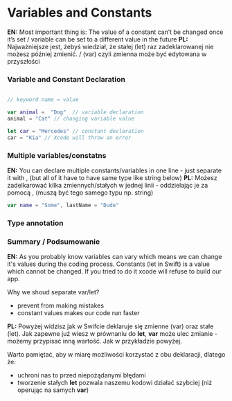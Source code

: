 # Variables and Constants

**EN:** Most important thing is: The value of a constant can’t be changed once it’s set / variable can be set to a different value in the future
**PL:** Najważniejsze jest, żebyś wiedział, że stałej (let) raz zadeklarowanej nie możesz później zmienić. / (var) czyli zmienna może być edytowana w przyszłości


### Variable and Constant Declaration

```swift

// keyword name = value 

var animal =  "Dog"  // variable declaration
animal = "Cat" // changing variable value

let car = "Mercedes" // constant declaration
car = "Kia" // Xcode will throw an error
```

### Multiple variables/constatns

**EN:** You can declare multiple constants/variables in one line - just separate it with , (but all of it have to have same type like string below)
**PL:** Możesz zadelkarować kilka zmiennych/stałych w jednej linii - oddzielając je za pomocą , (muszą być tego samego typu np. string)

```swift 
var name = "Some", lastName = "Dude"
```

### Type annotation

### Summary / Podsumowanie

**EN:**
As you probably know variables can vary which means we can change it's values during the coding process.
Constants (let in Swift) is a value which cannot be changed. If you tried to do it xcode will refuse to build our app.

Why we shoud separate var/let? 
- prevent from making mistakes 
- constant values makes our code run faster

**PL:**
Powyżej widzisz jak w Swifcie deklaruje się zmienne (var) oraz stałe (let). 
Jak zapewne już wiesz w prównaniu do **let**, **var** może ulec zmianie - możemy przypisać inną wartość. Jak w przykładzie powyżej.

Warto pamiętać, aby w miarę możliwości korzystać z obu deklaracji, dlatego że:
- uchroni nas to przed niepożądanymi błędami
- tworzenie stałych **let** pozwala naszemu kodowi działać szybciej (niż operując na samych **var**)
